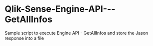 # Qlik-Sense-Engine-API---GetAllInfos
Sample script to execute Engine API - GetAllInfos and store the Jason response into a file

